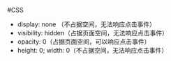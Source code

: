 #CSS 

- display: none  （不占据空间，无法响应点击事件）
- visibility: hidden（占据页面空间，无法响应点击事件）
- opacity: 0（占据页面空间，可以响应点击事件）
- height: 0; width: 0（不占据空间，无法响应点击事件）


